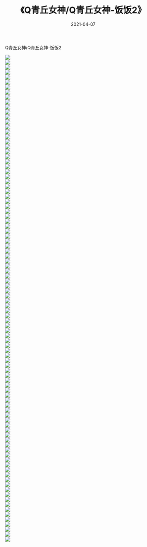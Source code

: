 ﻿---
layout: post
title:  《Q青丘女神/Q青丘女神-饭饭2》
date:   2021-04-07
img: http://img.660000.xyz/Sharelink/网络美图/2021/Q青丘女神/Q青丘女神-饭饭2/000.jpg
categories: [美女, 清纯, 唯美]
---

Q青丘女神/Q青丘女神-饭饭2

 ![](http://img.660000.xyz/Sharelink/网络美图/2021/Q青丘女神/Q青丘女神-饭饭2/001.jpg) <br>![](http://img.660000.xyz/Sharelink/网络美图/2021/Q青丘女神/Q青丘女神-饭饭2/002.jpg) <br>![](http://img.660000.xyz/Sharelink/网络美图/2021/Q青丘女神/Q青丘女神-饭饭2/003.jpg) <br>![](http://img.660000.xyz/Sharelink/网络美图/2021/Q青丘女神/Q青丘女神-饭饭2/004.jpg) <br>![](http://img.660000.xyz/Sharelink/网络美图/2021/Q青丘女神/Q青丘女神-饭饭2/005.jpg) <br>![](http://img.660000.xyz/Sharelink/网络美图/2021/Q青丘女神/Q青丘女神-饭饭2/006.jpg) <br>![](http://img.660000.xyz/Sharelink/网络美图/2021/Q青丘女神/Q青丘女神-饭饭2/007.jpg) <br>![](http://img.660000.xyz/Sharelink/网络美图/2021/Q青丘女神/Q青丘女神-饭饭2/008.jpg) <br>![](http://img.660000.xyz/Sharelink/网络美图/2021/Q青丘女神/Q青丘女神-饭饭2/009.jpg) <br>![](http://img.660000.xyz/Sharelink/网络美图/2021/Q青丘女神/Q青丘女神-饭饭2/010.jpg) <br>![](http://img.660000.xyz/Sharelink/网络美图/2021/Q青丘女神/Q青丘女神-饭饭2/011.jpg) <br>![](http://img.660000.xyz/Sharelink/网络美图/2021/Q青丘女神/Q青丘女神-饭饭2/012.jpg) <br>![](http://img.660000.xyz/Sharelink/网络美图/2021/Q青丘女神/Q青丘女神-饭饭2/013.jpg) <br>![](http://img.660000.xyz/Sharelink/网络美图/2021/Q青丘女神/Q青丘女神-饭饭2/014.jpg) <br>![](http://img.660000.xyz/Sharelink/网络美图/2021/Q青丘女神/Q青丘女神-饭饭2/015.jpg) <br>![](http://img.660000.xyz/Sharelink/网络美图/2021/Q青丘女神/Q青丘女神-饭饭2/016.jpg) <br>![](http://img.660000.xyz/Sharelink/网络美图/2021/Q青丘女神/Q青丘女神-饭饭2/017.jpg) <br>![](http://img.660000.xyz/Sharelink/网络美图/2021/Q青丘女神/Q青丘女神-饭饭2/018.jpg) <br>![](http://img.660000.xyz/Sharelink/网络美图/2021/Q青丘女神/Q青丘女神-饭饭2/019.jpg) <br>![](http://img.660000.xyz/Sharelink/网络美图/2021/Q青丘女神/Q青丘女神-饭饭2/020.jpg) <br>![](http://img.660000.xyz/Sharelink/网络美图/2021/Q青丘女神/Q青丘女神-饭饭2/021.jpg) <br>![](http://img.660000.xyz/Sharelink/网络美图/2021/Q青丘女神/Q青丘女神-饭饭2/022.jpg) <br>![](http://img.660000.xyz/Sharelink/网络美图/2021/Q青丘女神/Q青丘女神-饭饭2/023.jpg) <br>![](http://img.660000.xyz/Sharelink/网络美图/2021/Q青丘女神/Q青丘女神-饭饭2/024.jpg) <br>![](http://img.660000.xyz/Sharelink/网络美图/2021/Q青丘女神/Q青丘女神-饭饭2/025.jpg) <br>![](http://img.660000.xyz/Sharelink/网络美图/2021/Q青丘女神/Q青丘女神-饭饭2/026.jpg) <br>![](http://img.660000.xyz/Sharelink/网络美图/2021/Q青丘女神/Q青丘女神-饭饭2/027.jpg) <br>![](http://img.660000.xyz/Sharelink/网络美图/2021/Q青丘女神/Q青丘女神-饭饭2/028.jpg) <br>![](http://img.660000.xyz/Sharelink/网络美图/2021/Q青丘女神/Q青丘女神-饭饭2/029.jpg) <br>![](http://img.660000.xyz/Sharelink/网络美图/2021/Q青丘女神/Q青丘女神-饭饭2/030.jpg) <br>![](http://img.660000.xyz/Sharelink/网络美图/2021/Q青丘女神/Q青丘女神-饭饭2/031.jpg) <br>![](http://img.660000.xyz/Sharelink/网络美图/2021/Q青丘女神/Q青丘女神-饭饭2/032.jpg) <br>![](http://img.660000.xyz/Sharelink/网络美图/2021/Q青丘女神/Q青丘女神-饭饭2/033.jpg) <br>![](http://img.660000.xyz/Sharelink/网络美图/2021/Q青丘女神/Q青丘女神-饭饭2/034.jpg) <br>![](http://img.660000.xyz/Sharelink/网络美图/2021/Q青丘女神/Q青丘女神-饭饭2/035.jpg) <br>![](http://img.660000.xyz/Sharelink/网络美图/2021/Q青丘女神/Q青丘女神-饭饭2/036.jpg) <br>![](http://img.660000.xyz/Sharelink/网络美图/2021/Q青丘女神/Q青丘女神-饭饭2/037.jpg) <br>![](http://img.660000.xyz/Sharelink/网络美图/2021/Q青丘女神/Q青丘女神-饭饭2/038.jpg) <br>![](http://img.660000.xyz/Sharelink/网络美图/2021/Q青丘女神/Q青丘女神-饭饭2/039.jpg) <br>![](http://img.660000.xyz/Sharelink/网络美图/2021/Q青丘女神/Q青丘女神-饭饭2/040.jpg) <br>![](http://img.660000.xyz/Sharelink/网络美图/2021/Q青丘女神/Q青丘女神-饭饭2/041.jpg) <br>![](http://img.660000.xyz/Sharelink/网络美图/2021/Q青丘女神/Q青丘女神-饭饭2/042.jpg) <br>![](http://img.660000.xyz/Sharelink/网络美图/2021/Q青丘女神/Q青丘女神-饭饭2/043.jpg) <br>![](http://img.660000.xyz/Sharelink/网络美图/2021/Q青丘女神/Q青丘女神-饭饭2/044.jpg) <br>![](http://img.660000.xyz/Sharelink/网络美图/2021/Q青丘女神/Q青丘女神-饭饭2/045.jpg) <br>![](http://img.660000.xyz/Sharelink/网络美图/2021/Q青丘女神/Q青丘女神-饭饭2/046.jpg) <br>![](http://img.660000.xyz/Sharelink/网络美图/2021/Q青丘女神/Q青丘女神-饭饭2/047.jpg) <br>![](http://img.660000.xyz/Sharelink/网络美图/2021/Q青丘女神/Q青丘女神-饭饭2/048.jpg) <br>![](http://img.660000.xyz/Sharelink/网络美图/2021/Q青丘女神/Q青丘女神-饭饭2/049.jpg) <br>![](http://img.660000.xyz/Sharelink/网络美图/2021/Q青丘女神/Q青丘女神-饭饭2/050.jpg) <br>![](http://img.660000.xyz/Sharelink/网络美图/2021/Q青丘女神/Q青丘女神-饭饭2/051.jpg) <br>![](http://img.660000.xyz/Sharelink/网络美图/2021/Q青丘女神/Q青丘女神-饭饭2/052.jpg) <br>![](http://img.660000.xyz/Sharelink/网络美图/2021/Q青丘女神/Q青丘女神-饭饭2/053.jpg) <br>![](http://img.660000.xyz/Sharelink/网络美图/2021/Q青丘女神/Q青丘女神-饭饭2/054.jpg) <br>![](http://img.660000.xyz/Sharelink/网络美图/2021/Q青丘女神/Q青丘女神-饭饭2/055.jpg) <br>![](http://img.660000.xyz/Sharelink/网络美图/2021/Q青丘女神/Q青丘女神-饭饭2/056.jpg) <br>![](http://img.660000.xyz/Sharelink/网络美图/2021/Q青丘女神/Q青丘女神-饭饭2/057.jpg) <br>![](http://img.660000.xyz/Sharelink/网络美图/2021/Q青丘女神/Q青丘女神-饭饭2/058.jpg) <br>![](http://img.660000.xyz/Sharelink/网络美图/2021/Q青丘女神/Q青丘女神-饭饭2/059.jpg) <br>![](http://img.660000.xyz/Sharelink/网络美图/2021/Q青丘女神/Q青丘女神-饭饭2/060.jpg) <br>![](http://img.660000.xyz/Sharelink/网络美图/2021/Q青丘女神/Q青丘女神-饭饭2/061.jpg) <br>![](http://img.660000.xyz/Sharelink/网络美图/2021/Q青丘女神/Q青丘女神-饭饭2/062.jpg) <br>![](http://img.660000.xyz/Sharelink/网络美图/2021/Q青丘女神/Q青丘女神-饭饭2/063.jpg) <br>![](http://img.660000.xyz/Sharelink/网络美图/2021/Q青丘女神/Q青丘女神-饭饭2/064.jpg) <br>![](http://img.660000.xyz/Sharelink/网络美图/2021/Q青丘女神/Q青丘女神-饭饭2/065.jpg) <br>![](http://img.660000.xyz/Sharelink/网络美图/2021/Q青丘女神/Q青丘女神-饭饭2/066.jpg) <br>![](http://img.660000.xyz/Sharelink/网络美图/2021/Q青丘女神/Q青丘女神-饭饭2/067.jpg) <br>![](http://img.660000.xyz/Sharelink/网络美图/2021/Q青丘女神/Q青丘女神-饭饭2/068.jpg) <br>![](http://img.660000.xyz/Sharelink/网络美图/2021/Q青丘女神/Q青丘女神-饭饭2/069.jpg) <br>![](http://img.660000.xyz/Sharelink/网络美图/2021/Q青丘女神/Q青丘女神-饭饭2/070.jpg) <br>![](http://img.660000.xyz/Sharelink/网络美图/2021/Q青丘女神/Q青丘女神-饭饭2/071.jpg) <br>![](http://img.660000.xyz/Sharelink/网络美图/2021/Q青丘女神/Q青丘女神-饭饭2/072.jpg) <br>![](http://img.660000.xyz/Sharelink/网络美图/2021/Q青丘女神/Q青丘女神-饭饭2/073.jpg) <br>![](http://img.660000.xyz/Sharelink/网络美图/2021/Q青丘女神/Q青丘女神-饭饭2/074.jpg) <br>![](http://img.660000.xyz/Sharelink/网络美图/2021/Q青丘女神/Q青丘女神-饭饭2/075.jpg) <br>![](http://img.660000.xyz/Sharelink/网络美图/2021/Q青丘女神/Q青丘女神-饭饭2/076.jpg) <br>![](http://img.660000.xyz/Sharelink/网络美图/2021/Q青丘女神/Q青丘女神-饭饭2/077.jpg) <br>![](http://img.660000.xyz/Sharelink/网络美图/2021/Q青丘女神/Q青丘女神-饭饭2/078.jpg) <br>![](http://img.660000.xyz/Sharelink/网络美图/2021/Q青丘女神/Q青丘女神-饭饭2/079.jpg) <br>![](http://img.660000.xyz/Sharelink/网络美图/2021/Q青丘女神/Q青丘女神-饭饭2/080.jpg) <br>![](http://img.660000.xyz/Sharelink/网络美图/2021/Q青丘女神/Q青丘女神-饭饭2/081.jpg) <br>![](http://img.660000.xyz/Sharelink/网络美图/2021/Q青丘女神/Q青丘女神-饭饭2/082.jpg) <br>![](http://img.660000.xyz/Sharelink/网络美图/2021/Q青丘女神/Q青丘女神-饭饭2/083.jpg) <br>![](http://img.660000.xyz/Sharelink/网络美图/2021/Q青丘女神/Q青丘女神-饭饭2/084.jpg) <br>![](http://img.660000.xyz/Sharelink/网络美图/2021/Q青丘女神/Q青丘女神-饭饭2/085.jpg) <br>![](http://img.660000.xyz/Sharelink/网络美图/2021/Q青丘女神/Q青丘女神-饭饭2/086.jpg) <br>![](http://img.660000.xyz/Sharelink/网络美图/2021/Q青丘女神/Q青丘女神-饭饭2/087.jpg) <br>![](http://img.660000.xyz/Sharelink/网络美图/2021/Q青丘女神/Q青丘女神-饭饭2/088.jpg) <br>![](http://img.660000.xyz/Sharelink/网络美图/2021/Q青丘女神/Q青丘女神-饭饭2/089.jpg) <br>![](http://img.660000.xyz/Sharelink/网络美图/2021/Q青丘女神/Q青丘女神-饭饭2/090.jpg) <br>![](http://img.660000.xyz/Sharelink/网络美图/2021/Q青丘女神/Q青丘女神-饭饭2/091.jpg) <br>![](http://img.660000.xyz/Sharelink/网络美图/2021/Q青丘女神/Q青丘女神-饭饭2/092.jpg) <br>![](http://img.660000.xyz/Sharelink/网络美图/2021/Q青丘女神/Q青丘女神-饭饭2/093.jpg) <br>![](http://img.660000.xyz/Sharelink/网络美图/2021/Q青丘女神/Q青丘女神-饭饭2/094.jpg) <br>![](http://img.660000.xyz/Sharelink/网络美图/2021/Q青丘女神/Q青丘女神-饭饭2/095.jpg) <br>![](http://img.660000.xyz/Sharelink/网络美图/2021/Q青丘女神/Q青丘女神-饭饭2/096.jpg) <br>![](http://img.660000.xyz/Sharelink/网络美图/2021/Q青丘女神/Q青丘女神-饭饭2/097.jpg) <br>![](http://img.660000.xyz/Sharelink/网络美图/2021/Q青丘女神/Q青丘女神-饭饭2/098.jpg) <br>